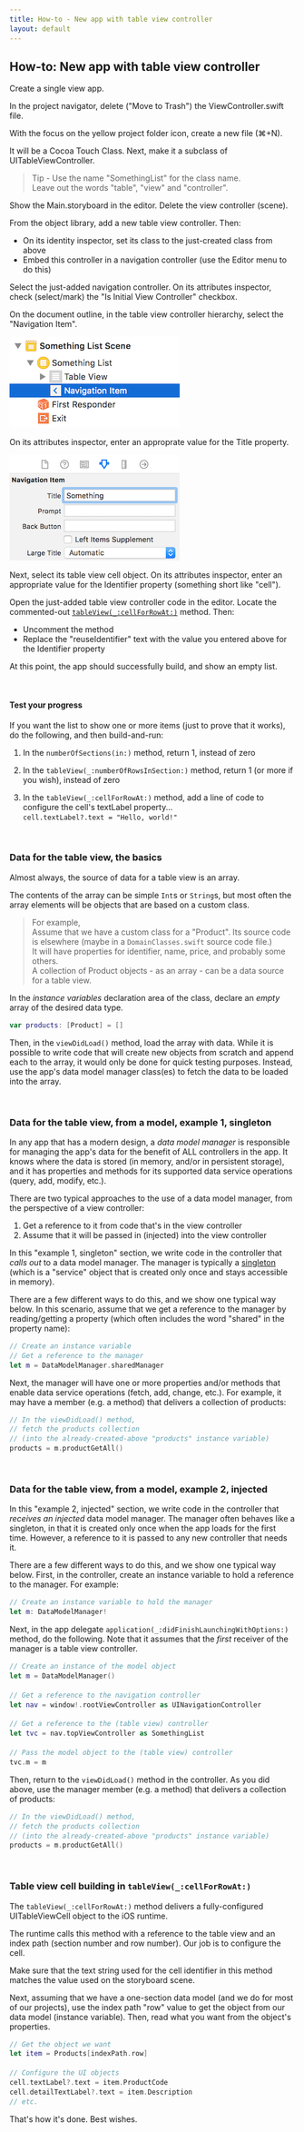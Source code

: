 ```yaml
---
title: How-to - New app with table view controller
layout: default
---
```


## How-to: New app with table view controller

Create a single view app.

In the project navigator, delete ("Move to Trash") the ViewController.swift file.

With the focus on the yellow project folder icon, create a new file (&#8984;+N).  

It will be a Cocoa Touch Class. Next, make it a subclass of UITableViewController.  

> Tip - Use the name "SomethingList" for the class name.  
> Leave out the words "table", "view" and "controller".

Show the Main.storyboard in the editor. Delete the view controller (scene). 

From the object library, add a new table view controller. Then:
* On its identity inspector, set its class to the just-created class from above
* Embed this controller in a navigation controller (use the Editor menu to do this)

Select the just-added navigation controller. On its attributes inspector, check (select/mark) the "Is Initial View Controller" checkbox.

On the document outline, in the table view controller hierarchy, select the "Navigation Item". 

<img class="border1" src="images/new-tvc-nav-item.png" alt="List">

On its attributes inspector, enter an approprate value for the Title property.

<img class="border1" src="images/new-tvc-nav-item-title.png" alt="List">

Next, select its table view cell object. On its attributes inspector, enter an appropriate value for the Identifier property (something short like "cell"). 

Open the just-added table view controller code in the editor. Locate the commented-out [`tableView(_:cellForRowAt:)`](https://developer.apple.com/documentation/uikit/uitableviewdatasource/1614861-tableview) method. Then: 
* Uncomment the method
* Replace the "reuseIdentifier" text with the value you entered above for the Identifier property 

At this point, the app should successfully build, and show an empty list. 

<br>

#### Test your progress

If you want the list to show one or more items (just to prove that it works), do the following, and then build-and-run:

1. In the `numberOfSections(in:)` method, return 1, instead of zero

2. In the `tableView(_:numberOfRowsInSection:)` method, return 1 (or more if you wish), instead of zero

3. In the `tableView(_:cellForRowAt:)` method, add a line of code to configure the cell's textLabel property...  
`cell.textLabel?.text = "Hello, world!"`

<br>

### Data for the table view, the basics

Almost always, the source of data for a table view is an array. 

The contents of the array can be simple `Int`s or `String`s, but most often the array elements will be objects that are based on a custom class. 

> For example,  
> Assume that we have a custom class for a "Product". Its source code is elsewhere (maybe in a `DomainClasses.swift` source code file.)  
> It will have properties for identifier, name, price, and probably some others.  
> A collection of Product objects - as an array - can be a data source for a table view.

In the *instance variables* declaration area of the class, declare an *empty* array of the desired data type. 

```swift
var products: [Product] = []
```

Then, in the `viewDidLoad()` method, load the array with data. While it is possible to write code that will create new objects from scratch and append each to the array, it would only be done for quick testing purposes. Instead, use the app's data model manager class(es) to fetch the data to be loaded into the array. 

<br>

### Data for the table view, from a model, example 1, singleton

In any app that has a modern design, a *data model manager* is responsible for managing the app's data for the benefit of ALL controllers in the app. It knows where the data is stored (in memory, and/or in persistent storage), and it has properties and methods for its supported data service operations (query, add, modify, etc.). 

There are two typical approaches to the use of a data model manager, from the perspective of a view controller: 
1. Get a reference to it from code that's in the view controller
2. Assume that it will be passed in (injected) into the view controller

In this "example 1, singleton" section, we write code in the controller that *calls out* to a data model manager. The manager is typically a [singleton](https://en.wikipedia.org/wiki/Singleton_pattern) (which is a "service" object that is created only once and stays accessible in memory). 

There are a few different ways to do this, and we show one typical way below. In this scenario, assume that we get a reference to the manager by reading/getting a property (which often includes the word "shared" in the property name):

```swift
// Create an instance variable
// Get a reference to the manager
let m = DataModelManager.sharedManager
```

Next, the manager will have one or more properties and/or methods that enable data service operations (fetch, add, change, etc.). For example, it may have a member (e.g. a method) that delivers a collection of products:

```swift
// In the viewDidLoad() method,
// fetch the products collection
// (into the already-created-above "products" instance variable)
products = m.productGetAll()
```

<br>

### Data for the table view, from a model, example 2, injected

In this "example 2, injected" section, we write code in the controller that *receives an injected* data model manager. The manager often behaves like a singleton, in that it is created only once when the app loads for the first time. However, a reference to it is passed to any new controller that needs it. 

There are a few different ways to do this, and we show one typical way below. First, in the controller, create an instance variable to hold a reference to the manager. For example:

```swift
// Create an instance variable to hold the manager
let m: DataModelManager!
```

Next, in the app delegate `application(_:didFinishLaunchingWithOptions:)` method, do the following. Note that it assumes that the *first* receiver of the manager is a table view controller.

```swift
// Create an instance of the model object
let m = DataModelManager()

// Get a reference to the navigation controller
let nav = window!.rootViewController as UINavigationController

// Get a reference to the (table view) controller
let tvc = nav.topViewController as SomethingList

// Pass the model object to the (table view) controller
tvc.m = m
```

Then, return to the `viewDidLoad()` method in the controller. As you did above, use the manager member (e.g. a method) that delivers a collection of products:

```swift
// In the viewDidLoad() method,
// fetch the products collection
// (into the already-created-above "products" instance variable)
products = m.productGetAll()
```

<br>

### Table view cell building in `tableView(_:cellForRowAt:)` 

The `tableView(_:cellForRowAt:)` method delivers a fully-configured UITableViewCell object to the iOS runtime. 

The runtime calls this method with a reference to the table view and an index path (section number and row number). Our job is to configure the cell. 

Make sure that the text string used for the cell identifier in this method matches the value used on the storyboard scene. 

Next, assuming that we have a one-section data model (and we do for most of our projects), use the index path "row" value to get the object from our data model (instance variable). Then, read what you want from the object's properties.

```swift
// Get the object we want
let item = Products[indexPath.row]

// Configure the UI objects
cell.textLabel?.text = item.ProductCode
cell.detailTextLabel?.text = item.Description
// etc.
```

That's how it's done. Best wishes.

<br>
